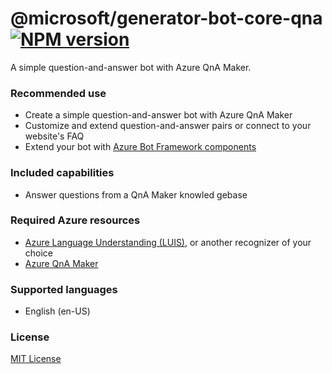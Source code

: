 # @microsoft/generator-bot-core-qna [![NPM version](https://badge.fury.io/js/%40microsoft%2Fgenerator-bot-core-qna.svg)](https://www.npmjs.com/package/@microsoft/generator-bot-core-qna)

A simple question-and-answer bot with Azure QnA Maker.

### Recommended use

- Create a simple question-and-answer bot with Azure QnA Maker
- Customize and extend question-and-answer pairs or connect to your website's FAQ
- Extend your bot with [Azure Bot Framework components](https://aka.ms/ComponentTemplateDocumentation)

### Included capabilities

- Answer questions from a QnA Maker knowled gebase

### Required Azure resources

- [Azure Language Understanding (LUIS)](https://docs.microsoft.com/en-us/azure/cognitive-services/luis/what-is-luis), or another recognizer of your choice
- [Azure QnA Maker](https://docs.microsoft.com/en-us/azure/cognitive-services/qnamaker/overview/overview)

### Supported languages

- English (en-US)

### License

[MIT License](https://github.com/microsoft/botframework-components/blob/main/LICENSE)